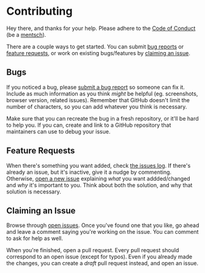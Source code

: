 # Contributing
Hey there, and thanks for your help. Please adhere to the [Code of Conduct](https://github.com/binyamin/eleventy-garden/blob/master/.github/CODE_OF_CONDUCT.md) (be a [mentsch](https://www.merriam-webster.com/dictionary/mensch)).

There are a couple ways to get started. You can submit [bug reports](#bugs) or [feature requests](#feature-requests), or work on existing bugs/features by [claiming an issue](#claiming-an-issue).

## Bugs
If you noticed a bug, please [submit a bug report](https://github.com/binyamin/eleventy-garden/issues/new/choose) so someone can fix it. Include as much information as you think _might_ be helpful (eg. screenshots, browser version, related issues). Remember that GitHub doesn't limit the number of characters, so you can add whatever you think is necessary.

Make sure that you can recreate the bug in a fresh repository, or it'll be hard to help you. If you can, create and link to a GitHub repository that maintainers can use to debug your issue.

## Feature Requests
When there's something you want added, check [the issues log](https://github.com/binyamin/eleventy-garden/issues). If there's already an issue, but it's inactive, give it a nudge by commenting. Otherwise, [open a new issue](https://github.com/binyamin/eleventy-garden/issues/new/choose) explaining _what_ you want addded/changed and _why_ it's important to you. Think about both the solution, and why that solution is necessary.

## Claiming an Issue
Browse through [open issues](https://github.com/binyamin/eleventy-garden/issues). Once you've found one that you like, go ahead and leave a comment saying you're working on the issue. You can comment to ask for help as well.

When you're finished, open a pull request. Every pull request should correspond to an open issue (except for typos). Even if you already made the changes, you can create a _draft_ pull request instead, and open an issue.
